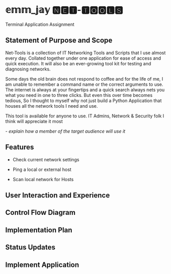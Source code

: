 # 𝕖𝕞𝕞_𝕛𝕒𝕪 🅽🅴🆃-🆃🅾🅾🅻🆂

Terminal Application Assignment



## Statement of Purpose and Scope

Net-Tools is a collection of IT Networking Tools and Scripts that I use almost every day.
Collated together under one application for ease of access and quick execution.
It will also be an ever-growing tool kit for testing and diagnosing networks.

Some days the old brain does not respond to coffee and for the life of me, I am unable to remember a command name or the correct arguments to use.
The internet is always at your fingertips and a quick search always nets you what you need in one to three clicks.
But even this over time becomes tedious, So I thought to myself why not just build a Python Application that houses all the network tools I need and use.

This tool is available for anyone to use. 
IT Admins, Network & Security folk I think will appreciate it most


*- explain how a member of the target audience will use it*



## Features

- Check current network settings

- Ping a local or external host

- Scan local network for Hosts


## User Interaction and Experience

## Control Flow Diagram

## Implementation Plan

## Status Updates

## Implement Application

## 